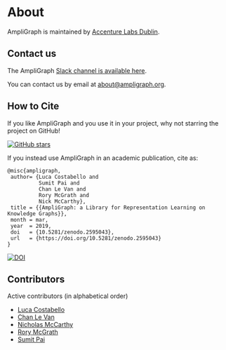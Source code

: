 # About

AmpliGraph is maintained by [Accenture Labs Dublin](https://www.accenture.com/us-en/accenture-technology-labs-index).

## Contact us

The AmpliGraph [Slack channel is available here](https://join.slack.com/t/ampligraph/shared_invite/enQtNTc2NTI0MzUxMTM5LTAxM2ViYTc0ZTI2NzNhOGZiNjkzZjNkN2NkNDc3NWUyZmU2Njg0MDMxYWY5NGUwYWVmOTNkOWI5NmI0NDJjYWI).

You can contact us by email at [about@ampligraph.org](mailto:about@ampligraph.org).


## How to Cite

If you like AmpliGraph and you use it in your project, why not starring the project on GitHub!

[![GitHub stars](https://img.shields.io/github/stars/Accenture/AmpliGraph.svg?style=social&label=Star&maxAge=3600)](https://GitHub.com/Accenture/AmpliGraph/stargazers/)


If you instead use AmpliGraph in an academic publication, cite as:

```
@misc{ampligraph,
 author= {Luca Costabello and
          Sumit Pai and
          Chan Le Van and
          Rory McGrath and
          Nick McCarthy},
 title = {{AmpliGraph: a Library for Representation Learning on Knowledge Graphs}},
 month = mar,
 year  = 2019,
 doi   = {10.5281/zenodo.2595043},
 url   = {https://doi.org/10.5281/zenodo.2595043}
}
```
[![DOI](https://zenodo.org/badge/DOI/10.5281/zenodo.2595043.svg)](https://doi.org/10.5281/zenodo.2595043)


## Contributors

Active contributors (in alphabetical order)

+ [Luca Costabello](http://github.com/lukostaz)
+ [Chan Le Van](http://github.com/chanlevan)
+ [Nicholas McCarthy](http://github.com/NicholasMcCarthy)
+ [Rory McGrath](http://github.com/rorymcgrath)
+ [Sumit Pai](http://github.com/sumitpai)




